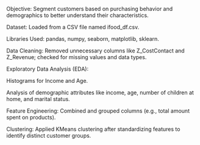 Objective: Segment customers based on purchasing behavior and demographics to better understand their characteristics.

Dataset: Loaded from a CSV file named ifood_df.csv.

Libraries Used: pandas, numpy, seaborn, matplotlib, sklearn.

Data Cleaning: Removed unnecessary columns like Z_CostContact and Z_Revenue; checked for missing values and data types.

Exploratory Data Analysis (EDA):

Histograms for Income and Age.

Analysis of demographic attributes like income, age, number of children at home, and marital status.

Feature Engineering: Combined and grouped columns (e.g., total amount spent on products).

Clustering: Applied KMeans clustering after standardizing features to identify distinct customer groups.
